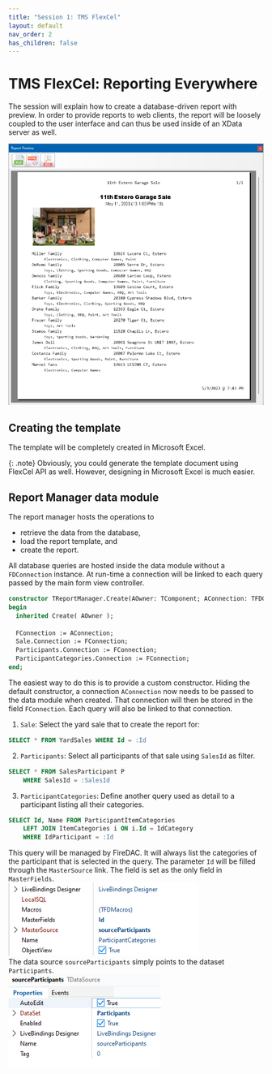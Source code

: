 ```yaml
---
title: "Session 1: TMS FlexCel"
layout: default
nav_order: 2
has_children: false
---
```


# TMS FlexCel: Reporting Everywhere

The session will explain how to create a database-driven report with preview. In order to provide reports to web clients, the report will be loosely coupled to the user interface and can thus be used inside of an XData server as well.

![](images/01/preview.png)

## Creating the template

The template will be completely created in Microsoft Excel. 

{: .note}
Obviously, you could generate the template document using FlexCel API as well. However, designing in Microsoft Excel is much easier.

## Report Manager data module

The report manager hosts the operations to 
- retrieve the data from the database,
- load the report template, and
- create the report.

All database queries are hosted inside the data module without a `FDConnection` instance. At run-time a connection will be linked to each query passed by the main form view controller.

```pascal
constructor TReportManager.Create(AOwner: TComponent; AConnection: TFDConnection);
begin
  inherited Create( AOwner );

  FConnection := AConnection;
  Sale.Connection := FConnection;
  Participants.Connection := FConnection;
  ParticipantCategories.Connection := FConnection;
end;
```
The easiest way to do this is to provide a custom constructor. Hiding the default constructor, a connection `AConnection` now needs to be passed to the data module when created. That connection will then be stored in the field `FConnection`. Each query will also be linked to that connection.

1. `Sale`: Select the yard sale that to create the report for:
```sql
SELECT * FROM YardSales WHERE Id = :Id
```
2. `Participants`: Select all participants of that sale using `SalesId` as filter. 
```sql
SELECT * FROM SalesParticipant P  
    WHERE SalesId = :SalesId
```
3. `ParticipantCategories`: Define another query used as detail to a participant listing all their categories.
```sql
SELECT Id, Name FROM ParticipantItemCategories
    LEFT JOIN ItemCategories i ON i.Id = IdCategory
    WHERE IdParticipant = :Id 
```
This query will be managed by FireDAC. It will always list the categories of the participant that is selected in the query. The parameter `Id` will be filled through the `MasterSource` link.  The field is set as the only field in `MasterFields`.\
![](images/01/participantcategories.png)\
The data source `sourceParticipants` simply points to the dataset `Participants`.\
![](images/01/sourceparticipants.png)



